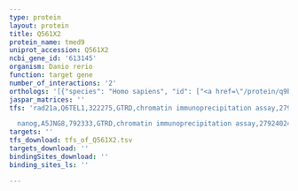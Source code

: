 ```yaml
---
type: protein
layout: protein
title: Q561X2
protein_name: tmed9
uniprot_accession: Q561X2
ncbi_gene_id: '613145'
organism: Danio rerio
function: target gene
number_of_interactions: '2'
orthologs: '[{"species": "Homo sapiens", "id": ["<a href=\"/protein/q9bvk6\">Q9BVK6</a>"]}, {"species": "Mus musculus", "id": ["<a href=\"/protein/q99kf1\">Q99KF1</a>"]}, {"species": "Rattus norvegicus", "id": ["<a href=\"/protein/q5i0e7\">Q5I0E7</a>"]}, {"species": "Drosophila melanogaster", "id": ["Q9I7K5", "Q86BA5"]}, {"species": "Caenorhabditis elegans", "id": ["<a href=\"/protein/q9u1z4\">Q9U1Z4</a>"]}, {"species": "Saccharomyces cerevisiae", "id": ["<a href=\"/protein/q05359\">Q05359</a>", "<a href=\"/protein/p53198\">P53198</a>", "<a href=\"/protein/p38819\">P38819</a>"]}]'
jaspar_matrices: ''
tfs: 'rad21a,Q6TEL1,322275,GTRD,chromatin immunoprecipitation assay,27924024%5Buid%5D,No

  nanog,A5JNG8,792333,GTRD,chromatin immunoprecipitation assay,27924024%5Buid%5D,No'
targets: ''
tfs_download: tfs_of_Q561X2.tsv
targets_download: ''
bindingSites_download: ''
binding_sites_ls: ''

---
```

